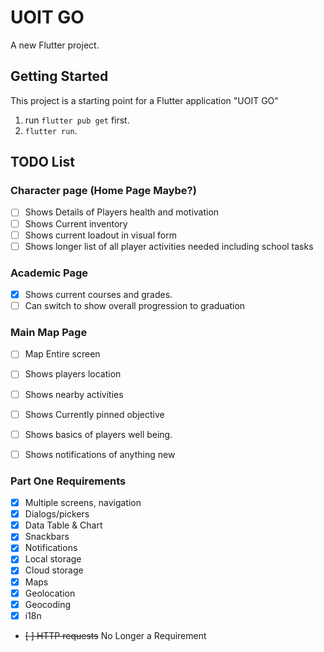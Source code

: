 # UOIT GO

A new Flutter project.

## Getting Started

This project is a starting point for a Flutter application "UOIT GO"
1. run `flutter pub get` first.
2. `flutter run`.

## TODO List

### Character page (Home Page Maybe?)
- [ ] Shows Details of Players health and motivation
- [ ] Shows Current inventory
- [ ] Shows current loadout in visual form
- [ ] Shows longer list of all player activities needed including school tasks

### Academic Page
- [x] Shows current courses and grades.
- [ ] Can switch to show overall progression to graduation

### Main Map Page
- [ ] Map Entire screen
- [ ] Shows players location
- [ ] Shows nearby activities
- [ ] Shows Currently pinned objective
- [ ] Shows basics of players well being.
- [ ] Shows notifications of anything new


### Part One Requirements
- [X] Multiple screens, navigation 
- [X] Dialogs/pickers
- [X] Data Table & Chart
- [X] Snackbars 
- [X] Notifications
- [X] Local storage
- [X] Cloud storage
- [X] Maps
- [X] Geolocation
- [X] Geocoding
- [X] i18n
- ~~[ ] HTTP requests~~ No Longer a Requirement 
